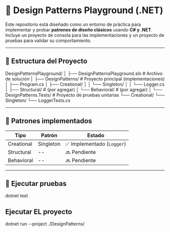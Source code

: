 # 🎯 Design Patterns Playground (.NET)

Este repositorio está diseñado como un entorno de práctica para implementar y probar **patrones de diseño clásicos** usando **C# y .NET**. Incluye un proyecto de consola para las implementaciones y un proyecto de pruebas para validar su comportamiento.

---

## 📁 Estructura del Proyecto



DesignPatternsPlayground/
│
├── DesignPatternsPlayground.sln # Archivo de solución
│
├── DesignPatterns/ # Proyecto principal (implementaciones)
│ ├── Program.cs
│ ├── Creational/
│ │ └── Singleton/
│ │ └── Logger.cs
│ ├── Structural/ # (por agregar)
│ └── Behavioral/ # (por agregar)
│
└── DesignPatterns.Tests/ # Proyecto de pruebas unitarias
└── Creational/
└── Singleton/
└── LoggerTests.cs


---

## 🧱 Patrones implementados

| Tipo         | Patrón     | Estado      |
|--------------|------------|-------------|
| Creational   | Singleton  | ✅ Implementado (`Logger`) |
| Structural   | --         | 🔜 Pendiente |
| Behavioral   | --         | 🔜 Pendiente |

---

## 🧪 Ejecutar pruebas


dotnet test


## Ejecutar EL proyecto
dotnet run --project ./DesignPatterns/

